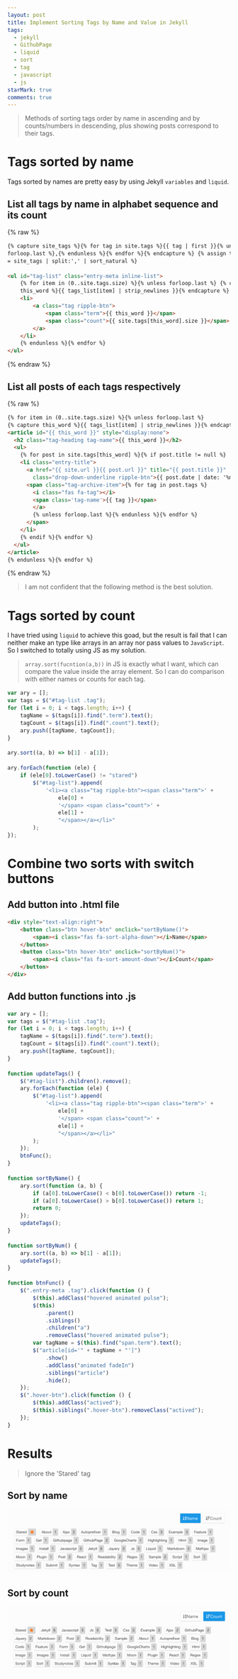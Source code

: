 ```yaml
---
layout: post
title: Implement Sorting Tags by Name and Value in Jekyll
tags:
  - jekyll
  - GithubPage
  - liquid
  - sort
  - tag
  - javascript
  - js
starMark: true
comments: true
---
```


> Methods of sorting tags order by name in ascending and by counts/numbers in descending, plus showing posts correspond to their tags.

# Tags sorted by name

Tags sorted by names are pretty easy by using Jekyll `variables` and `liquid`.

## List all tags by name in alphabet sequence and its count

{% raw %}

```html
{% capture site_tags %}{% for tag in site.tags %}{{ tag | first }}{% unless
forloop.last %},{% endunless %}{% endfor %}{% endcapture %} {% assign tags_list
= site_tags | split:',' | sort_natural %}

<ul id="tag-list" class="entry-meta inline-list">
    {% for item in (0..site.tags.size) %}{% unless forloop.last %} {% capture
    this_word %}{{ tags_list[item] | strip_newlines }}{% endcapture %}
    <li>
        <a class="tag ripple-btn">
            <span class="term">{{ this_word }}</span>
            <span class="count">{{ site.tags[this_word].size }}</span>
        </a>
    </li>
    {% endunless %}{% endfor %}
</ul>
```

{% endraw %}

## List all posts of each tags respectively

{% raw %}

```html
{% for item in (0..site.tags.size) %}{% unless forloop.last %}
{% capture this_word %}{{ tags_list[item] | strip_newlines }}{% endcapture %}
<article id="{{ this_word }}" style="display:none">
  <h2 class="tag-heading tag-name">{{ this_word }}</h2>
  <ul>
    {% for post in site.tags[this_word] %}{% if post.title != null %}
    <li class="entry-title">
      <a href="{{ site.url }}{{ post.url }}" title="{{ post.title }}"
        class="drop-down-underline ripple-btn">{{ post.date | date: '%m/%d/%Y' }} ---- {{ post.title }}</a>
      <span class="tag-archive-item">{% for tag in post.tags %}
        <i class="fas fa-tag"></i>
        <span class='tag-name'>{{ tag }}</span>
        </a>
        {% unless forloop.last %}{% endunless %}{% endfor %}
      </span>
    </li>
    {% endif %}{% endfor %}
  </ul>
</article>
{% endunless %}{% endfor %}
```

{% endraw %}

> I am not confident that the following method is the best solution.

# Tags sorted by count

I have tried using `liquid` to achieve this goad, but the result is fail that I can neither make an type like arrays in an array nor pass values to `JavaScript`. So I switched to totally using JS as my solution.

> `array.sort(fucntion(a,b))` in JS is exactly what I want, which can compare the value inside the array element. So I can do comparison with either names or counts for each tag.

```javascript
var ary = [];
var tags = $("#tag-list .tag");
for (let i = 0; i < tags.length; i++) {
    tagName = $(tags[i]).find(".term").text();
    tagCount = $(tags[i]).find(".count").text();
    ary.push([tagName, tagCount]);
}

ary.sort((a, b) => b[1] - a[1]);

ary.forEach(function (ele) {
    if (ele[0].toLowerCase() != "stared")
        $("#tag-list").append(
            '<li><a class="tag ripple-btn"><span class="term">' +
                ele[0] +
                '</span> <span class="count">' +
                ele[1] +
                "</span></a></li>"
        );
});
```

# Combine two sorts with switch buttons

## Add button into .html file

```html
<div style="text-align:right">
    <button class="btn hover-btn" onclick="sortByName()">
        <span><i class="fas fa-sort-alpha-down"></i>Name</span>
    </button>
    <button class="btn hover-btn" onclick="sortByNum()">
        <span><i class="fas fa-sort-amount-down"></i>Count</span>
    </button>
</div>
```

## Add button functions into .js

```javascript
var ary = [];
var tags = $("#tag-list .tag");
for (let i = 0; i < tags.length; i++) {
    tagName = $(tags[i]).find(".term").text();
    tagCount = $(tags[i]).find(".count").text();
    ary.push([tagName, tagCount]);
}

function updateTags() {
    $("#tag-list").children().remove();
    ary.forEach(function (ele) {
        $("#tag-list").append(
            '<li><a class="tag ripple-btn"><span class="term">' +
                ele[0] +
                '</span> <span class="count">' +
                ele[1] +
                "</span></a></li>"
        );
    });
    btnFunc();
}

function sortByName() {
    ary.sort(function (a, b) {
        if (a[0].toLowerCase() < b[0].toLowerCase()) return -1;
        if (a[0].toLowerCase() > b[0].toLowerCase()) return 1;
        return 0;
    });
    updateTags();
}

function sortByNum() {
    ary.sort((a, b) => b[1] - a[1]);
    updateTags();
}

function btnFunc() {
    $(".entry-meta .tag").click(function () {
        $(this).addClass("hovered animated pulse");
        $(this)
            .parent()
            .siblings()
            .children("a")
            .removeClass("hovered animated pulse");
        var tagName = $(this).find("span.term").text();
        $("article[id='" + tagName + "']")
            .show()
            .addClass("animated fadeIn")
            .siblings("article")
            .hide();
    });
    $(".hover-btn").click(function () {
        $(this).addClass("actived");
        $(this).siblings(".hover-btn").removeClass("actived");
    });
}
```

# Results

> Ignore the 'Stared' tag

## Sort by name

![](https://github.com/Lei1025/ImgRepo/blob/master/myblog/WX20190331-041828@2x.png?raw=true)

## Sort by count

![](https://github.com/Lei1025/ImgRepo/blob/master/myblog/WX20190331-041840@2x.png?raw=true)
